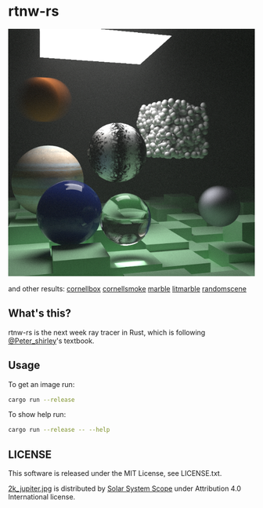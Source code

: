 # rtnw-rs

![result](./result/result.png "result")

and other results:
[cornellbox](./result/cornellbox.png "cornellbox")
[cornellsmoke](./result/cornellsmoke.png "cornellsmoke")
[marble](./result/marble.png "marble")
[litmarble](./result/litmarble.png "litmarble")
[randomscene](./result/randomscene.png "randomscene")

## What's this?

rtnw-rs is the next week ray tracer in Rust, which is following [@Peter_shirley](https://twitter.com/Peter_shirley)'s textbook.

## Usage

To get an image run:

```sh
cargo run --release
```

To show help run:

```sh
cargo run --release -- --help
```

## LICENSE

This software is released under the MIT License, see LICENSE.txt.

[2k_jupiter.jpg](./2k_jupiter.jpg "2k_jupiter.jpg") is distributed by [Solar System Scope](https://www.solarsystemscope.com/) under Attribution 4.0 International license.
